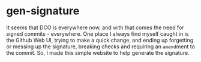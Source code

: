 # gen-signature

It seems that DCO is everywhere now, and with that comes the need for signed commits - everywhere.
One place I always find myself caught in is the Github Web UI, trying to make a quick change, and ending up forgetting or messing up the signature, breaking checks and requiring an `amend`ment to the commit.
So, I made this simple website to help generate the signature.
